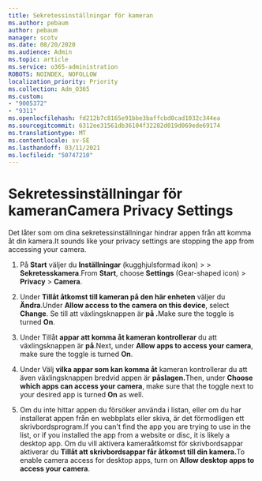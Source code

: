 ```yaml
---
title: Sekretessinställningar för kameran
ms.author: pebaum
author: pebaum
manager: scotv
ms.date: 08/20/2020
ms.audience: Admin
ms.topic: article
ms.service: o365-administration
ROBOTS: NOINDEX, NOFOLLOW
localization_priority: Priority
ms.collection: Adm_O365
ms.custom:
- "9005372"
- "9311"
ms.openlocfilehash: fd212b7c8165e91bbe3baffcbd0cad1032c344ea
ms.sourcegitcommit: 6312ee31561db36104f32282d019d069ede69174
ms.translationtype: MT
ms.contentlocale: sv-SE
ms.lasthandoff: 03/11/2021
ms.locfileid: "50747210"
---
```

# <a name="camera-privacy-settings"></a><span data-ttu-id="07355-102">Sekretessinställningar för kameran</span><span class="sxs-lookup"><span data-stu-id="07355-102">Camera Privacy Settings</span></span>

<span data-ttu-id="07355-103">Det låter som om dina sekretessinställningar hindrar appen från att komma åt din kamera.</span><span class="sxs-lookup"><span data-stu-id="07355-103">It sounds like your privacy settings are stopping the app from accessing your camera.</span></span>

1.  <span data-ttu-id="07355-104">På **Start** väljer du **Inställningar** (kugghjulsformad ikon) >   >  **Sekretesskamera**.</span><span class="sxs-lookup"><span data-stu-id="07355-104">From **Start**, choose **Settings** (Gear-shaped icon) > **Privacy** > **Camera**.</span></span>

2.  <span data-ttu-id="07355-105">Under **Tillåt åtkomst till kameran på den här enheten** väljer du **Ändra**.</span><span class="sxs-lookup"><span data-stu-id="07355-105">Under **Allow access to the camera on this device**, select **Change**.</span></span> <span data-ttu-id="07355-106">Se till att växlingsknappen är **på .**</span><span class="sxs-lookup"><span data-stu-id="07355-106">Make sure the toggle is turned **On**.</span></span>

3.  <span data-ttu-id="07355-107">Under Tillåt **appar att komma åt kameran kontrollerar** du att växlingsknappen är **på**.</span><span class="sxs-lookup"><span data-stu-id="07355-107">Next, under **Allow apps to access your camera**, make sure the toggle is turned **On**.</span></span>

4.  <span data-ttu-id="07355-108">Under Välj **vilka appar som kan komma åt** kameran kontrollerar du att även växlingsknappen bredvid appen är **påslagen.**</span><span class="sxs-lookup"><span data-stu-id="07355-108">Then, under **Choose which apps can access your camera**, make sure that the toggle next to your desired app is turned **On** as well.</span></span>

5.  <span data-ttu-id="07355-109">Om du inte hittar appen du försöker använda i listan, eller om du har installerat appen från en webbplats eller skiva, är det förmodligen ett skrivbordsprogram.</span><span class="sxs-lookup"><span data-stu-id="07355-109">If you can't find the app you are trying to use in the list, or if you installed the app from a website or disc, it is likely a desktop app.</span></span> <span data-ttu-id="07355-110">Om du vill aktivera kameraåtkomst för skrivbordsappar aktiverar du **Tillåt att skrivbordsappar får åtkomst till din kamera.**</span><span class="sxs-lookup"><span data-stu-id="07355-110">To enable camera access for desktop apps, turn on **Allow desktop apps to access your camera**.</span></span>